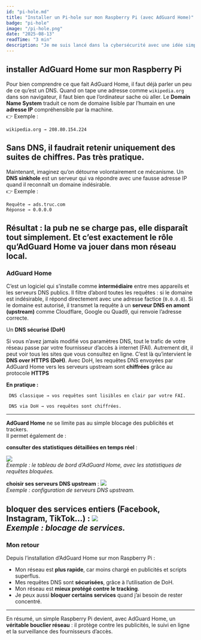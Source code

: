```yaml
---
id: "pi-hole.md"
title: "Installer un Pi-hole sur mon Raspberry Pi (avec AdGuard Home)"
badge: "pi-hole"
image: "/pi-hole.png"
date: "2025-08-13"
readTime: "3 min"
description: "Je me suis lancé dans la cybersécurité avec une idée simple : commencer par sécuriser mon réseau à la maison, la première question que je me suis posée : comment bloquer les publicités et protéger un peu mieux mes données quand je navigue ? La solution que j’ai testée : "
---
```

## installer AdGuard Home sur mon Raspberry Pi  
Pour bien comprendre ce que fait AdGuard Home, il faut déjà parler un peu de ce qu’est un DNS. Quand on tape une adresse comme `wikipedia.org` dans son navigateur, il faut bien que l’ordinateur sache où aller. Le **Domain Name System** traduit ce nom de domaine lisible par l’humain en une **adresse IP** compréhensible par la machine.  
👉 Exemple :  
```
wikipedia.org → 208.80.154.224
```
Sans DNS, il faudrait retenir uniquement des suites de chiffres. Pas très pratique.  
---
Maintenant, imaginez qu’on détourne volontairement ce mécanisme.
 Un **DNS sinkhole**  est un serveur qui va répondre avec une fausse adresse IP quand il reconnaît un domaine indésirable.  
👉 Exemple :  
```
Requête → ads.truc.com  
Réponse → 0.0.0.0
```
Résultat : la pub ne se charge pas, elle disparaît tout simplement. Et c’est exactement le rôle qu’AdGuard Home va jouer dans mon réseau local.  
---
### AdGuard Home
C’est un logiciel qui s’installe comme **intermédiaire** entre mes appareils et les serveurs DNS publics. Il filtre d’abord toutes les requêtes : si le domaine est indésirable, il répond directement avec une adresse factice (`0.0.0.0`). Si le domaine est autorisé, il transmet la requête à un **serveur DNS en amont (upstream)** comme Cloudflare, Google ou Quad9, qui renvoie l’adresse correcte.  

Un **DNS sécurisé (DoH)**

Si vous n’avez jamais modifié vos paramètres DNS, tout le trafic de votre réseau passe par votre fournisseur d’accès à internet (FAI). Autrement dit, il peut voir tous les sites que vous consultez en ligne. C’est là qu’intervient le **DNS over HTTPS (DoH)**. Avec DoH, les requêtes DNS envoyées par AdGuard Home vers les serveurs upstream sont **chiffrées** grâce au protocole **HTTPS** 

**En pratique :**  
```
 DNS classique → vos requêtes sont lisibles en clair par votre FAI.  
```
```
 DNS via DoH → vos requêtes sont chiffrées.  
```

---
**AdGuard Home** ne se limite pas au simple blocage des publicités et trackers.  
Il permet également de :  

 **consulter des statistiques détaillées en temps réel** : 

![](/adguardHome/ad4.png)  
*Exemple : le tableau de bord d’AdGuard Home, avec les statistiques de requêtes bloquées.*  


**choisir ses serveurs DNS upstream** :
![](/adguardHome/ad1.png)  
*Exemple : configuration de serveurs DNS upstream.*  

  **bloquer des services entiers** (Facebook, Instagram, TikTok…) : 
![](/adguardHome/ad3.png)  
*Exemple : blocage de services.*  
---

### Mon retour

Depuis l’installation d’AdGuard Home sur mon Raspberry Pi :  

- Mon réseau est **plus rapide**, car moins chargé en publicités et scripts superflus.  
- Mes requêtes DNS sont **sécurisées**, grâce à l’utilisation de DoH.  
- Mon réseau est **mieux protégé contre le tracking**.  
- Je peux aussi **bloquer certains services** quand j’ai besoin de rester concentré.  

---

En résumé, un simple Raspberry Pi devient, avec AdGuard Home, un **véritable bouclier réseau** : il protège contre les publicités, le suivi en ligne et la surveillance des fournisseurs d’accès.  

